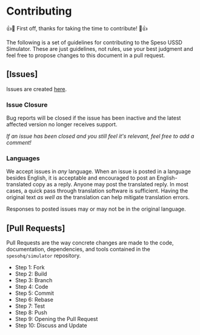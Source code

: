 # Contributing

:+1::tada: First off, thanks for taking the time to contribute! :tada::+1:


The following is a set of guidelines for contributing to the Speso USSD Simulator.
These are just guidelines, not rules, use your best judgment and feel free to
propose changes to this document in a pull request.

## [Issues]

Issues are created [here](https://github.com/spesohq/simulator/issues/new).

### Issue Closure

Bug reports will be closed if the issue has been inactive and the latest affected version no longer receives support.

_If an issue has been closed and you still feel it's relevant, feel free to add a comment!_

### Languages

We accept issues in *any* language.
When an issue is posted in a language besides English, it is acceptable and encouraged to post an English-translated copy as a reply.
Anyone may post the translated reply.
In most cases, a quick pass through translation software is sufficient.
Having the original text _as well as_ the translation can help mitigate translation errors.

Responses to posted issues may or may not be in the original language.

## [Pull Requests]

Pull Requests are the way concrete changes are made to the code, documentation,
dependencies, and tools contained in the `spesohq/simulator` repository.

* Step 1: Fork
* Step 2: Build
* Step 3: Branch
* Step 4: Code
* Step 5: Commit
* Step 6: Rebase
* Step 7: Test
* Step 8: Push
* Step 9: Opening the Pull Request
* Step 10: Discuss and Update